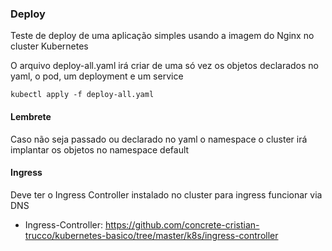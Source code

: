 ### Deploy 
  Teste de deploy de uma aplicação simples usando a imagem do Nginx no cluster Kubernetes
  
O arquivo deploy-all.yaml irá criar de uma só vez os objetos declarados no yaml, o pod, um deployment e um service 

```
kubectl apply -f deploy-all.yaml
```

#### Lembrete
Caso não seja passado ou declarado no yaml o namespace o cluster irá implantar os objetos no namespace default
    
#### Ingress
  Deve ter o Ingress Controller instalado no cluster para ingress funcionar via DNS
* Ingress-Controller: https://github.com/concrete-cristian-trucco/kubernetes-basico/tree/master/k8s/ingress-controller
